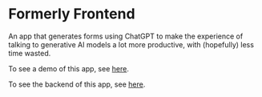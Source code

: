 # Formerly Frontend

An app that generates forms using ChatGPT to make the experience of talking to generative AI models
a lot more productive, with (hopefully) less time wasted.

To see a demo of this app, see [here](https://www.youtube.com/watch?v=Q1_V2hC1i9s).

To see the backend of this app, see [here](https://github.com/VictorTPhan/form_app_server).